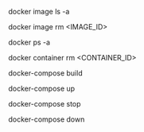docker image ls -a

docker image rm <IMAGE_ID>

docker ps -a

docker container rm <CONTAINER_ID>

docker-compose build

docker-compose up

docker-compose stop

docker-compose down